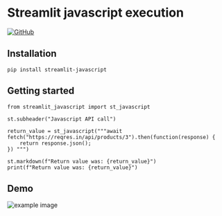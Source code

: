 # Streamlit javascript execution

[![GitHub][github_badge]][github_link]

## Installation

```
pip install streamlit-javascript
```

## Getting started

```import streamlit as st
from streamlit_javascript import st_javascript

st.subheader("Javascript API call")

return_value = st_javascript("""await fetch("https://reqres.in/api/products/3").then(function(response) {
    return response.json();
}) """)

st.markdown(f"Return value was: {return_value}")
print(f"Return value was: {return_value}")
```

## Demo

![example image](https://github.com/thunderbug1/streamlit-javascript/blob/master/example.png)

[github_link]: https://github.com/thunderbug1/streamlit-javascript
[github_badge]: https://badgen.net/badge/icon/GitHub?icon=github&color=black&label
